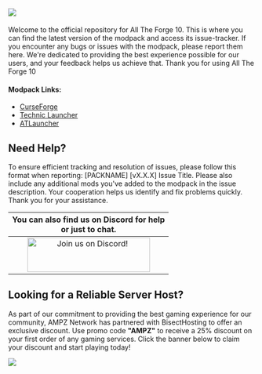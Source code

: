 ![](https://www.bisecthosting.com/images/CF/All_The_Forge_9/BH_ATF9_Header.png)
======

Welcome to the official repository for All The Forge 10. This is where you can find the latest version of the modpack and access its issue-tracker. If you encounter any bugs or issues with the modpack, please report them here. We're dedicated to providing the best experience possible for our users, and your feedback helps us achieve that. Thank you for using All The Forge 10 
  
#### Modpack Links: 
+ [CurseForge ](https://www.curseforge.com/minecraft/modpacks/all-the-forge-10)
+ [Technic Launcher](https://www.technicpack.net/modpack/all-the-forge-9.1927191)
+ [ATLauncher](https://atlauncher.com/pack/AllTheForge10)
  
## **Need Help?** ##

To ensure efficient tracking and resolution of issues, please follow this format when reporting: [PACKNAME] [vX.X.X] Issue Title. Please also include any additional mods you've added to the modpack in the issue description. Your cooperation helps us identify and fix problems quickly. Thank you for your assistance.  
 
|You can also find us on Discord for help<br>or just to chat.|
|:------------:|
|<a href="https://discord.gg/enrpMDd"><img src="https://discord.com/assets/ff41b628a47ef3141164bfedb04fb220.png" alt="Join us on Discord!"  width="250" height="70"></a>|

## **Looking for a Reliable Server Host?** ##

As part of our commitment to providing the best gaming experience for our community, AMPZ Network has partnered with BisectHosting to offer an exclusive discount. Use promo code **"AMPZ"** to receive a 25% discount on your first order of any gaming services. Click the banner below to claim your discount and start playing today!

[![](https://www.bisecthosting.com/images/CF/All_The_Forge_9/BH_ATF9_PromoCard.png)](https://bisecthosting.com/AMPZ)
